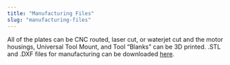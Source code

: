 ```yaml
---
title: "Manufacturing Files"
slug: "manufacturing-files"
---
```


All of the plates can be CNC routed, laser cut, or waterjet cut and the motor housings, Universal Tool Mount, and Tool “Blanks” can be 3D printed. .STL and .DXF files for manufacturing can be downloaded [here](https://drive.google.com/a/roryaronson.com/folderview?id=0B-wExYzQcnp3Ym5fVl9KVVg4RVU&usp=drive_web).
